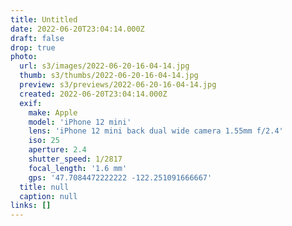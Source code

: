 ```yaml
---
title: Untitled
date: 2022-06-20T23:04:14.000Z
draft: false
drop: true
photo:
  url: s3/images/2022-06-20-16-04-14.jpg
  thumb: s3/thumbs/2022-06-20-16-04-14.jpg
  preview: s3/previews/2022-06-20-16-04-14.jpg
  created: 2022-06-20T23:04:14.000Z
  exif:
    make: Apple
    model: 'iPhone 12 mini'
    lens: 'iPhone 12 mini back dual wide camera 1.55mm f/2.4'
    iso: 25
    aperture: 2.4
    shutter_speed: 1/2817
    focal_length: '1.6 mm'
    gps: '47.7084472222222 -122.251091666667'
  title: null
  caption: null
links: []
---
```


